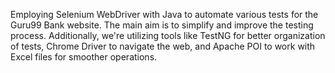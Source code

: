 Employing Selenium WebDriver with Java to automate various tests for the Guru99 Bank website.
The main aim is to simplify and improve the testing process. Additionally, we're utilizing tools like TestNG for better organization of tests, Chrome Driver to navigate the web, and Apache POI to work with Excel files for smoother operations.
